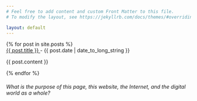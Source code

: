 ```yaml
---
# Feel free to add content and custom Front Matter to this file.
# To modify the layout, see https://jekyllrb.com/docs/themes/#overriding-theme-defaults

layout: default
---
```

<style>
ul { list-style: none;
     padding-left: 0; 
}
</style>
<ul>
  {% for post in site.posts %}
    <li>
      <a href="{{ post.url }}">
        {{ post.title }}
      </a>
      - <time datetime="{{ post.date | date: "%Y-%m-%d" }}">{{ post.date | date_to_long_string }}</time>
	  <p>
	    {{ post.content }}
    </li>
  {% endfor %}
</ul>

###### What is the purpose of this page, this website, the Internet, and the digital world as a whole?





















